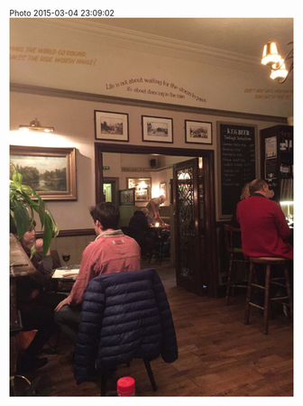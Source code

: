 <!--
title: Photo 2015-03-04 23:09:02
date: Wed Mar 04 2015 23:09:02 GMT+0000 (Greenwich Mean Time)
tags: nice,evening,pub,near,kew,bridge
-->
Photo 2015-03-04 23:09:02
![](112731739222-0.jpg)
